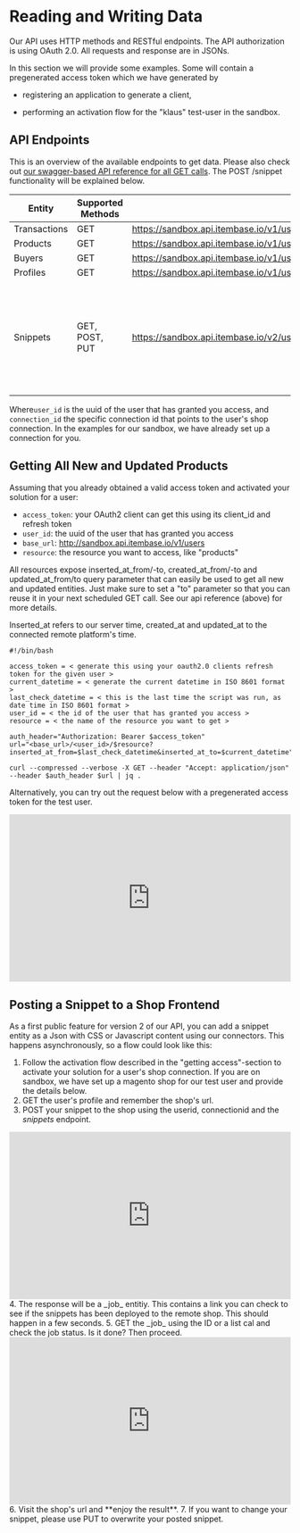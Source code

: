 # Reading and Writing Data

Our API uses HTTP methods and RESTful endpoints. The API authorization is using OAuth 2.0. All requests and response are in JSONs.

In this section we will provide some examples. Some will contain a pregenerated access token which we have generated by

- registering an application to generate a client,
* performing an activation flow for the "klaus" test-user in the sandbox.


## API Endpoints

This is an overview of the available endpoints to get data. Please also check out [our swagger-based API reference for all GET calls](https://api.itembase.com/api/docs/#!). The POST /snippet functionality will be explained below.

| Entity | Supported Methods | URL | Notes |
|--------|--------|--------|-------|
| Transactions | GET | https://sandbox.api.itembase.io/v1/users/$user_id/transactions  |   |
| Products | GET | https://sandbox.api.itembase.io/v1/users/$user_id/products  |  |
| Buyers | GET | https://sandbox.api.itembase.io/v1/users/$user_id/buyers  |  |
| Profiles | GET | https://sandbox.api.itembase.io/v1/users/$user_id/profiles  |  |
| Snippets | GET, POST, PUT | https://sandbox.api.itembase.io/v2/users/$user_id/connections/$connection_id/snippets | Be aware that the base path is */v2*. To POST a snippet, you need to specify a single connection. |

Where```user_id``` is the uuid of the user that has granted you access, and ```connection_id``` the specific connection id that points to the user's shop connection. In the examples for our sandbox, we have already set up a connection for you.

## Getting All New and Updated Products

Assuming that you already obtained a valid access token and activated your solution for a user:

* ```access_token```: your OAuth2 client can get this using its client_id and refresh token
* ```user_id```: the uuid of the user that has granted you access
* ```base_url```: http://sandbox.api.itembase.io/v1/users
* ```resource```: the resource you want to access, like "products"

All resources expose inserted_at_from/-to, created_at_from/-to and updated_at_from/to query parameter that can easily be used to get all new and updated entities. Just make sure to set a "to" parameter so that you can reuse it in your next scheduled GET call. See our api reference (above) for more details.
<aside class="notice">Inserted_at refers to our server time, created_at and updated_at to the connected remote platform's time.</aside>

```shell
#!/bin/bash

access_token = < generate this using your oauth2.0 clients refresh token for the given user >
current_datetime = < generate the current datetime in ISO 8601 format >
last_check_datetime = < this is the last time the script was run, as date time in ISO 8601 format >
user_id = < the id of the user that has granted you access >
resource = < the name of the resource you want to get >

auth_header="Authorization: Bearer $access_token"
url="<base_url>/<user_id>/$resource?inserted_at_from=$last_check_datetime&inserted_at_to=$current_datetime"

curl --compressed --verbose -X GET --header "Accept: application/json" --header $auth_header $url | jq .
```

Alternatively, you can try out the request below with a pregenerated access token for the test user.

<iframe src="http://api.apiembed.com/?source=http://sandbox.static.dataconnect.io/files/get_products.har&targets=shell:curl,node:unirest,java:unirest,python:requests,php:curl,ruby:native,go:native,java:okhttp" frameborder="0" scrolling="no" width="100%" height="300px" seamless></iframe>

## Posting a Snippet to a Shop Frontend
As a first public feature for version 2 of our API, you can add a snippet entity as a Json with CSS or Javascript content using our connectors. This happens asynchronously, so a flow could look like this:

1. Follow the activation flow described in the "getting access"-section to activate your solution for a user's shop connection. If you are on sandbox, we have set up a magento shop for our test user and provide the details below.
2. GET the user's profile and remember the shop's url.
3. POST your snippet to the shop using the userid, connectionid and the _snippets_ endpoint.
<iframe src="http://api.apiembed.com/?source=http://sandbox.static.dataconnect.io/files/post_snippet.har&targets=shell:curl,node:unirest,java:unirest,python:requests,php:curl,ruby:native,go:native,java:okhttp" frameborder="0" scrolling="no" width="100%" height="300px" seamless></iframe>
4. The response will be a _job_ entitiy. This contains a link you can check to see if the snippets has been deployed to the remote shop. This should happen in a few seconds.
5. GET the _job_ using the ID or a list cal and check the job status. Is it done? Then proceed.
<iframe src="http://api.apiembed.com/?source=http://sandbox.static.dataconnect.io/files/get_jobs.har&targets=shell:curl,node:unirest,java:unirest,python:requests,php:curl,ruby:native,go:native,java:okhttp" frameborder="0" scrolling="no" width="100%" height="300px" seamless></iframe>
6. Visit the shop's url and **enjoy the result**.
7. If you want to change your snippet, please use PUT to overwrite your posted snippet.